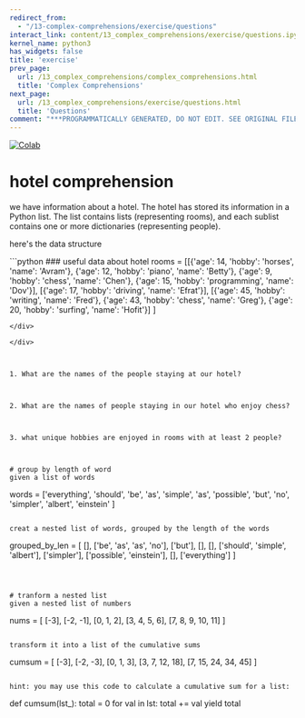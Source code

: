 ```yaml
---
redirect_from:
  - "/13-complex-comprehensions/exercise/questions"
interact_link: content/13_complex_comprehensions/exercise/questions.ipynb
kernel_name: python3
has_widgets: false
title: 'exercise'
prev_page:
  url: /13_complex_comprehensions/complex_comprehensions.html
  title: 'Complex Comprehensions'
next_page:
  url: /13_complex_comprehensions/exercise/questions.html
  title: 'Questions'
comment: "***PROGRAMMATICALLY GENERATED, DO NOT EDIT. SEE ORIGINAL FILES IN /content***"
---
```

<a href="https://colab.research.google.com/github/aviadr1/learn-advanced-python/blob/master/content/13_complex_comprehensions/exercise/questions.ipynb" target="_blank">
<img src="https://colab.research.google.com/assets/colab-badge.svg" 
     title="Open this file in Google Colab" alt="Colab"/>
</a>




# hotel comprehension
we have information about a hotel.
The hotel has stored its information in a Python list.
The list contains lists (representing rooms), and each sublist contains one or more dictionaries (representing people).

here's the data structure



<div markdown="1" class="cell code_cell">
<div class="input_area" markdown="1">
```python
### useful data about hotel
rooms = [[{'age': 14, 'hobby': 'horses', 'name': 'Avram'},  
          {'age': 12, 'hobby': 'piano', 'name': 'Betty'},  
          {'age': 9, 'hobby': 'chess', 'name': 'Chen'},  
          {'age': 15, 'hobby': 'programming', 'name': 'Dov'}],
         [{'age': 17, 'hobby': 'driving', 'name': 'Efrat'}],  
         [{'age': 45, 'hobby': 'writing', 'name': 'Fred'},  
          {'age': 43, 'hobby': 'chess', 'name': 'Greg'},
          {'age': 20, 'hobby': 'surfing', 'name': 'Hofit'}]
          ]

```
</div>

</div>



1. What are the names of the people staying at our hotel?



2. What are the names of people staying in our hotel who enjoy chess?



3. what unique hobbies are enjoyed in rooms with at least 2 people?



# group by length of word
given a list of words
```
words = ['everything', 'should', 'be', 'as', 'simple', 'as', 'possible',
         'but', 'no', 'simpler', 'albert', 'einstein'
        ]
```

creat a nested list of words, grouped by the length of the words
```
grouped_by_len = [
     [],
     ['be', 'as', 'as', 'no'],
     ['but'],
     [],
     [],
     ['should', 'simple', 'albert'],
     ['simpler'],
     ['possible', 'einstein'],
     [],
     ['everything']
    ]
```



# tranform a nested list
given a nested list of numbers
```
nums = [
 [-3],
 [-2, -1],
 [0, 1, 2],
 [3, 4, 5, 6],
 [7, 8, 9, 10, 11]
 ]
```

transform it into a list of the cumulative sums
```
cumsum = [
 [-3],
 [-2, -3],
 [0, 1, 3],
 [3, 7, 12, 18],
 [7, 15, 24, 34, 45]
 ]
```

hint: you may use this code to calculate a cumulative sum for a list:
```
def cumsum(lst_):
    total = 0
    for val in lst:
        total += val
        yield total
```


